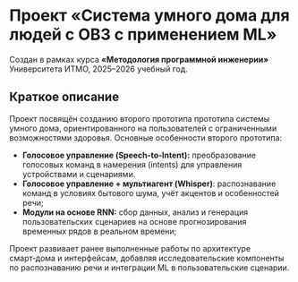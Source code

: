 # Проект «Система умного дома для людей с ОВЗ с применением ML»

Создан в рамках курса **«Методология программной инженерии»** Университета ИТМО, 2025–2026 учебный год.

## Краткое описание

Проект посвящён созданию второго прототипа прототипа системы умного дома, ориентированного на пользователей с ограниченными возможностями здоровья. Основные особенности второго прототипа:

- **Голосовое управление (Speech‑to‑Intent):** преобразование голосовых команд в намерения (intents) для управления устройствами и сценариями.
- **Голосовое управление + мультиагент (Whisper)**: распознавание команд в условиях бытового шума, учёт акцентов и особенностей речи;
- **Модули на основе RNN:** сбор данных, анализ и генерация пользовательских сценариев на основе прогнозирования временных рядов в реальном времени;

Проект развивает ранее выполненные работы по архитектуре смарт‑дома и интерфейсам, добавляя исследовательские компоненты по распознаванию речи и интеграции ML в пользовательские сценарии.

